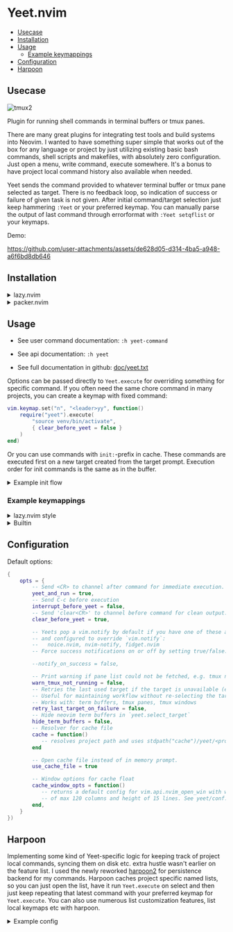# Yeet.nvim

<!-- vim-markdown-toc GitLab -->

* [Usecase](#usecase)
* [Installation](#installation)
* [Usage](#usage)
  * [Example keymappings](#example-keymappings)
* [Configuration](#configuration)
* [Harpoon](#harpoon)

<!-- vim-markdown-toc -->

## Usecase

![tmux2](https://github.com/user-attachments/assets/51e8bcf9-2e68-40f6-a88a-f5f9cde5f42f)

Plugin for running shell commands in terminal buffers or tmux panes.

There are many great plugins for integrating test tools and build systems into Neovim. I wanted to
have something super simple that works out of the box for any language or project by just utilizing
existing basic bash commands, shell scripts and makefiles, with absolutely zero configuration.
Just open a menu, write command, execute somewhere. It's a bonus to have project local command
history also available when needed.

Yeet sends the command provided to whatever terminal buffer or tmux pane selected as target. There
is no feedback loop, so indication of success or failure of given task is not given. After initial
command/target selection just keep hammering `:Yeet` or your preferred keymap. You can manually
parse the output of last command through errorformat with `:Yeet setqflist` or your keymaps.

Demo:

https://github.com/user-attachments/assets/de628d05-d314-4ba5-a948-a6f6bd8db646

## Installation

<details>
 <summary>lazy.nvim</summary>

```lua
{
    "samharju/yeet.nvim",
    dependencies = {
        "stevearc/dressing.nvim", -- optional, provides sane UX
    },
    version = "*", -- use the latest release, remove for master
    cmd = "Yeet",
    opts = {},
}
```

</details>

<details>
 <summary>packer.nvim</summary>

```lua
use({
    "samharju/yeet.nvim",
    requires = {
        "stevearc/dressing.nvim", -- optional, provides sane UX
    },
    tag = "*", -- use the latest release, remove for master
    cmd = "Yeet",
    config = function()
        require("yeet").setup({})
    end,
})
```

</details>

## Usage

- See user command documentation: `:h yeet-command`

- See api documentation: `:h yeet`

- See full documentation in github: [doc/yeet.txt](doc/yeet.txt)

Options can be passed directly to `Yeet.execute` for overriding something for specific command.
If you often need the same chore command in many projects, you can create a keymap with fixed
command:

```lua
vim.keymap.set("n", "<leader>yy", function()
    require("yeet").execute(
        "source venv/bin/activate",
        { clear_before_yeet = false }
    )
end)
```

Or you can use commands with `init:`-prefix in cache. These commands are executed first on a new
target created from the target prompt. Execution order for init commands is the same as in the
buffer.

<details>

<summary>Example init flow</summary>

With a cache buffer like this:

```
pytest -v -m fast
init: source venv/bin/activate
init: cd src
```

If first command is selected and then a new target created from the target list, executed commands
are:

```bash
source venv/bin/activate
cd src
pytest -v -m fast
```

</details>

### Example keymappings

<details>

<summary>lazy.nvim style</summary>

```lua
{
    "samharju/yeet.nvim",
    keys = {
        {
            -- Pop command cache open.
            "<leader><BS>", function() require("yeet").list_cmd() end,
        },
        {
            -- Douple tap \ to yeet at something.
            "\\\\",
            function() require("yeet").execute() end,
        },
        {
            -- Run command without clearing terminal, interrupt previous command.
            "<leader>\\",
            function() require("yeet").execute(nil, { clear_before_yeet = false, interrupt_before_yeet = true, }) end,
        },
        {
            -- Yeet visual selection. Useful sending code to a repl or running multiple shell commands.
            -- Using yeet_and_run = true and clear_before_yeet = false heavily suggested, if not
            -- already set in setup.
            "\\\\",
            function() require("yeet").execute_selection({ yeet_and_run = true, clear_before_yeet = false, }) end,
            mode = { "v" },
        },
        {
            -- Open target selection.
            "<leader>yt",
            function() require("yeet").select_target() end,
        },
        {
            -- Toggle autocommand for yeeting after write.
            "<leader>yo",
            function() require("yeet").toggle_post_write() end,
        },
        {
            -- Parse last command output with current vim.o.errorformat and send them to quickfix.
            "<leader>ye",
            function() require("yeet").setqflist({ open = true }) end,
        },
    },
}
```

</details>

<details>
 <summary>Builtin</summary>

```lua
-- Pop command cache open.
vim.keymap.set("n", "<leader><BS>", require("yeet").list_cmd)
-- Douple tap \ to yeet at something.
vim.keymap.set("n", "\\\\", require("yeet").execute)
-- Run command without clearing terminal, interrupt previous command.
vim.keymap.set("n", "<leader>\\", function()
    require("yeet").execute(
        nil,
        { clear_before_yeet = false, interrupt_before_yeet = true }
    )
end)
-- Yeet visual selection. Useful sending code to a repl or running multiple shell commands.
-- Using yeet_and_run = true and clear_before_yeet = false heavily suggested, if not
-- already set in setup.
vim.keymap.set("v", "\\\\", function()
    require("yeet").execute_selection({
        yeet_and_run = true,
        clear_before_yeet = false,
    })
end)
-- Open target selection.
vim.keymap.set("n", "<leader>yt", require("yeet").select_target)
-- Toggle autocommand for yeeting after write.
vim.keymap.set("n", "<leader>yo", require("yeet").toggle_post_write)
-- Parse last command output with current vim.o.errorformat and send them to quickfix.
vim.keymap.set("n", "<leader>ye", function()
    require("yeet").setqflist({ open = true })
end)
```

</details>

## Configuration

Default options:

```lua
{
    opts = {
        -- Send <CR> to channel after command for immediate execution.
        yeet_and_run = true,
        -- Send C-c before execution
        interrupt_before_yeet = false,
        -- Send 'clear<CR>' to channel before command for clean output.
        clear_before_yeet = true,

        -- Yeets pop a vim.notify by default if you have one of these available
        -- and configured to override `vim.notify`:
        --   noice.nvim, nvim-notify, fidget.nvim
        -- Force success notifications on or off by setting true/false:

        --notify_on_success = false,

        -- Print warning if pane list could not be fetched, e.g. tmux not running.
        warn_tmux_not_running = false,
        -- Retries the last used target if the target is unavailable (e.g., tmux pane closed).
        -- Useful for maintaining workflow without re-selecting the target manually.
        -- Works with: term buffers, tmux panes, tmux windows
        retry_last_target_on_failure = false,
        -- Hide neovim term buffers in `yeet.select_target`
        hide_term_buffers = false,
        -- Resolver for cache file
        cache = function()
           -- resolves project path and uses stdpath("cache")/yeet/<project>, see :h yeet
        end

        -- Open cache file instead of in memory prompt.
        use_cache_file = true

        -- Window options for cache float
        cache_window_opts = function()
           -- returns a default config for vim.api.nvim_open_win with width
           -- of max 120 columns and height of 15 lines. See yeet/conf.lua.
        end,
    }
})
```

## Harpoon

Implementing some kind of Yeet-specific logic for keeping track of project local commands, syncing
them on disk etc. extra hustle wasn't earlier on the feature list. I used the newly reworked
[harpoon2](https://github.com/ThePrimeagen/harpoon) for persistence backend for my commands. Harpoon
caches project specific named lists, so you can just open the list, have it run `Yeet.execute` on
select and then just keep repeating that latest command with your preferred keymap for
`Yeet.execute`. You can also use numerous list customization features, list local keymaps etc with
harpoon.

<details>

<summary>Example config</summary>

```lua
{
    "theprimeagen/harpoon",
    branch = "harpoon2",
    dependencies = {
        "nvim-lua/plenary.nvim",
        "samharju/yeet.nvim",
    },
    config = function()
        local harpoon = require("harpoon")
        harpoon:setup({
            yeet = {
                select = function(list_item, _, _)
                    require("yeet").execute(list_item.value)
                end,
            },
        })

        vim.keymap.set( "n", "<leader><BS>",
            function() harpoon.ui:toggle_quick_menu(harpoon:list("yeet")) end
        )

        -- other harpoon keymaps etc
        -- ...
    end,

}

```

</details>
